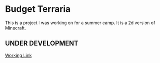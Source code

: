 # Budget Terraria
This is a project I was working on for a summer camp. It is a 2d version of Minecraft.
## **UNDER DEVELOPMENT**
[Working Link](https://bennettwatel.codehs.me/)
